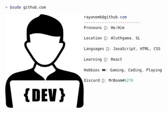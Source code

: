 ```bash
> $sudo github.com
```
<img align="left" src="images/developer-icon.svg" width="250" /> 

```csharp
rayanomk@github.com
-------------------------
Pronouns 🧑: He/Him

Location 📍: Aluthgama, SL

Languages 🔮: JavaScript, HTML, CSS

Learning 🏫: React

Hobbies 🎟: Gaming, Coding, Playing Guitar

Discord 💬: MrBoom#6276

```

